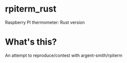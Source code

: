 # rpiterm_rust
Raspberry PI thermometer: Rust version

# What's this?

An attempt to reproduce/contest with argent-smith/rpiterm

